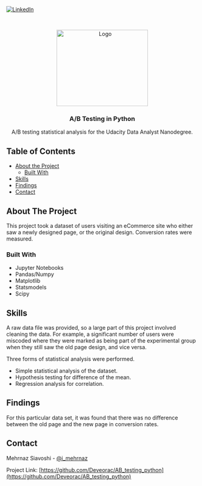 [![LinkedIn][linkedin-shield]][linkedin-url]



<!-- PROJECT LOGO -->
<br />
<p align="center">
  <a href="https://github.com/Deveorac/AB_testing_python">
    <img src="https://www.seobility.net/en/wiki/images/2/24/AB-Testing.png" alt="Logo" width="240" height="200">
  </a>

  <h3 align="center">A/B Testing in Python</h3>

  <p align="center">
    A/B testing statistical analysis for the Udacity Data Analyst Nanodegree.
  </p>
</p>



<!-- TABLE OF CONTENTS -->
## Table of Contents

* [About the Project](#about-the-project)
  * [Built With](#built-with)
* [Skills](#skills)
* [Findings](#findings)
* [Contact](#contact)


<!-- ABOUT THE PROJECT -->
## About The Project

This project took a dataset of users visiting an eCommerce site who either saw a newly designed page, or the original design. Conversion rates were measured. 

### Built With

* Jupyter Notebooks
* Pandas/Numpy
* Matplotlib
* Statsmodels
* Scipy


<!-- SKILLS -->
## Skills

A raw data file was provided, so a large part of this project involved cleaning the data. For example, a significant number of users were miscoded where they were marked as being part of the experimental group when they still saw the old page design, and vice versa.

Three forms of statistical analysis were performed. 

* Simple statistical analysis of the dataset.
* Hypothesis testing for difference of the mean. 
* Regression analysis for correlation. 


<!-- FINDINGS -->
## Findings

For this particular data set, it was found that there was no difference between the old page and the new page in conversion rates. 

<!-- CONTACT -->
## Contact

Mehrnaz Siavoshi - [@i_mehrnaz](https://twitter.com/i_mehrnaz)

Project Link: [https://github.com/Deveorac/AB_testing_python](https://github.com/Deveorac/AB_testing_python)








<!-- MARKDOWN LINKS & IMAGES -->
<!-- https://www.markdownguide.org/basic-syntax/#reference-style-links -->
[contributors-shield]: https://img.shields.io/github/contributors/othneildrew/Best-README-Template.svg?style=flat-square
[contributors-url]: https://github.com/othneildrew/Best-README-Template/graphs/contributors
[forks-shield]: https://img.shields.io/github/forks/othneildrew/Best-README-Template.svg?style=flat-square
[forks-url]: https://github.com/othneildrew/Best-README-Template/network/members
[stars-shield]: https://img.shields.io/github/stars/othneildrew/Best-README-Template.svg?style=flat-square
[stars-url]: https://github.com/othneildrew/Best-README-Template/stargazers
[issues-shield]: https://img.shields.io/github/issues/othneildrew/Best-README-Template.svg?style=flat-square
[issues-url]: https://github.com/othneildrew/Best-README-Template/issues
[license-shield]: https://img.shields.io/github/license/othneildrew/Best-README-Template.svg?style=flat-square
[license-url]: https://github.com/othneildrew/Best-README-Template/blob/master/LICENSE.txt
[linkedin-shield]: https://img.shields.io/badge/-LinkedIn-black.svg?style=flat-square&logo=linkedin&colorB=555
[linkedin-url]: hhttps://www.linkedin.com/in/mehrnazsiavoshi/
[product-screenshot]: images/screenshot.png
